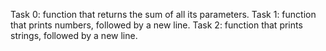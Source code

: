 Task 0: function that returns the sum of all its parameters.
Task 1: function that prints numbers, followed by a new line.
Task 2: function that prints strings, followed by a new line.
